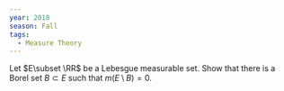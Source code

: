 ```yaml
---
year: 2018
season: Fall
tags:
  - Measure Theory 
---
```


Let $E\subset \RR$ be a Lebesgue measurable set.
Show that there is a Borel set $B \subset E$ such that $m(E\setminus B) = 0$.

